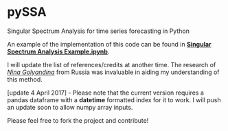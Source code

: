 # pySSA
Singular Spectrum Analysis for time series forecasting in Python

An example of the implementation of this code can be found in **[Singular Spectrum Analysis Example.ipynb](https://github.com/aj-cloete/pySSA/blob/master/Singular%20Spectrum%20Analysis%20Example.ipynb)**.

I will update the list of references/credits at another time. The research of *[Nina Golyandina](https://scholar.google.it/citations?user=1druVRYAAAAJ&hl=it)* from Russia was invaluable in aiding my understanding of this method.

[update 4 April 2017] - Please note that the current version requires a pandas dataframe with a **datetime** formatted index for it to work.  I will push an update soon to allow numpy array inputs.

Please feel free to fork the project and contribute!
